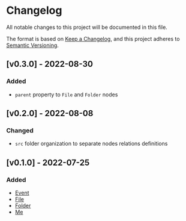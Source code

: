 # Changelog

All notable changes to this project will be documented in this file.

The format is based on [Keep a Changelog](https://keepachangelog.com/en/1.0.0/),
and this project adheres to [Semantic Versioning](https://semver.org/spec/v2.0.0.html).

## [v0.3.0] - 2022-08-30

### Added

- `parent` property to `File` and `Folder` nodes

## [v0.2.0] - 2022-08-08

### Changed

- `src` folder organization to separate nodes relations definitions

## [v0.1.0] - 2022-07-25

### Added

- [Event](src/nodes/event.md)
- [File](src/nodes/file.md)
- [Folder](src/nodes/folder.md)
- [Me](src/nodes/me.md)

